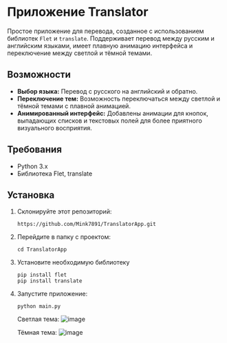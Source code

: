 # Приложение Translator

Простое приложение для перевода, созданное с использованием библиотек `Flet` и `translate`. Поддерживает перевод между русским и английским языками, имеет плавную анимацию интерфейса и переключение между светлой и тёмной темами.

## Возможности
  - **Выбор языка:** Перевод с русского на английский и обратно.
  - **Переключение тем:** Возможность переключаться между светлой и тёмной темами с плавной анимацией.
  - **Анимированный интерфейс:** Добавлены анимации для кнопок, выпадающих списков и текстовых полей для более приятного визуального восприятия.

## Требования

- Python 3.x
- Библиотека Flet, translate

## Установка
1. Склонируйте этот репозиторий:
   ```
   https://github.com/Mink7891/TranslatorApp.git
   ```
2. Перейдите в папку с проектом:
   ```
   cd TranslatorApp
   ```
3. Установите необходимую библиотеку
   ```
   pip install flet
   pip install translate
   ```
4. Запустите приложение:
   ```
   python main.py
   ```

   Светлая тема:
![image](https://github.com/user-attachments/assets/217211fc-efd7-4353-a8d8-0dd9dac85607)

   Тёмная тема:
   ![image](https://github.com/user-attachments/assets/9a53cc2f-f1ce-4400-a860-7f5a4314bca6)
